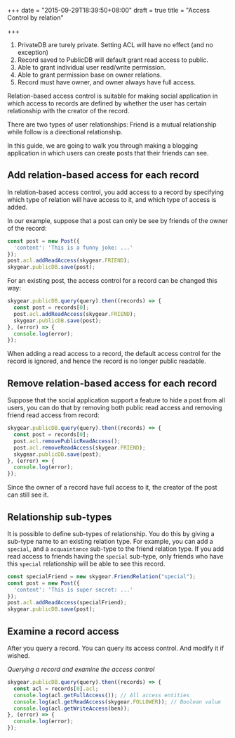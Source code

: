 +++
date = "2015-09-29T18:39:50+08:00"
draft = true
title = "Access Control by relation"

+++

1. PrivateDB are turely private. Setting ACL will have no effect (and no exception)
1. Record saved to PublicDB will default grant read access to public.
1. Able to grant individual user read/write permission.
1. Able to grant permission base on owner relations.
1. Record must have owner, and owner always have full access.

Relation-based access control is suitable for making social application in
which access to records are defined by whether the user has certain relationship
with the creator of the record.

There are two types of user relationships: Friend is a mutual relationship
while follow is a directional relationship.

In this guide, we are going to walk you through making a blogging application
in which users can create posts that their friends can see.

## Add relation-based access for each record

In relation-based access control, you add access to a record by specifying
which type of relation will have access to it, and which type of access is
added.

In our example, suppose that a post can only be see by friends of the owner of
the record:

```javascript
const post = new Post({
  'content': 'This is a funny joke: ...'
});
post.acl.addReadAccess(skygear.FRIEND);
skygear.publicDB.save(post);
```

For an existing post, the access control for a record can be changed this way:

``` javascript
skygear.publicDB.query(query).then((records) => {
  const post = records[0];
  post.acl.addReadAccess(skygear.FRIEND);
  skygear.publicDB.save(post);
}, (error) => {
  console.log(error);
});
```

When adding a read access to a record, the default access control for
the record is ignored, and hence the record is no longer public readable.

## Remove relation-based access for each record

Suppose that the social application support a feature to hide a post from
all users, you can do that by removing both public read access and removing
friend read access from record:

``` javascript
skygear.publicDB.query(query).then((records) => {
  const post = records[0];
  post.acl.removePublicReadAccess();
  post.acl.removeReadAccess(skygear.FRIEND);
  skygear.publicDB.save(post);
}, (error) => {
  console.log(error);
});
```

Since the owner of a record have full access to it, the creator of the post
can still see it.

## Relationship sub-types

It is possible to define sub-types of relationship. You do this by giving
a sub-type name to an existing relation type. For example, you
can add a `special`, and a `acquaintance` sub-type to the friend relation type.
If you add read access to friends having the `special` sub-type, only
friends who have this `special` relationship will be able to see this record.

```javascript
const specialFriend = new skygear.FriendRelation("special");
const post = new Post({
  'content': 'This is super secret: ...'
});
post.acl.addReadAccess(specialFriend);
skygear.publicDB.save(post);
```

## Examine a record access

After you query a record. You can query its access control. And modify it if
wished.

_Querying a record and examine the access control_

``` javascript
skygear.publicDB.query(query).then((records) => {
  const acl = records[0].acl;
  console.log(acl.getFullAccess()); // All access entities
  console.log(acl.getReadAccess(skygear.FOLLOWER)); // Boolean value 
  console.log(acl.getWriteAccess(ben));
}, (error) => {
  console.log(error);
});
```
